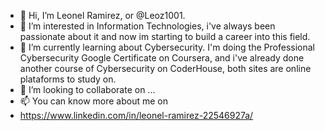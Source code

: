 - 👋 Hi, I’m Leonel Ramirez, or @Leoz1001.
- 👀 I’m interested in Information Technologies, i've always been passionate about it and now im starting to build a career into this field.
- 🌱 I’m currently learning about Cybersecurity. I'm doing the Professional Cybersecurity Google Certificate on Coursera, and i've already done another course of Cybersecurity on CoderHouse, both sites are online plataforms to study on.
- 💞️ I’m looking to collaborate on ...
- 📫 You can know more about me on
- https://www.linkedin.com/in/leonel-ramirez-22546927a/

<!---
Leoz1001/Leoz1001 is a ✨ special ✨ repository because its `README.md` (this file) appears on your GitHub profile.
You can click the Preview link to take a look at your changes.
--->
